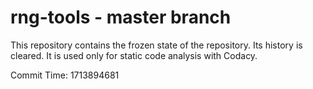 # rng-tools - master branch

This repository contains the frozen state of the repository.
Its history is cleared. It is used only for static code
analysis with Codacy.

Commit Time: 1713894681